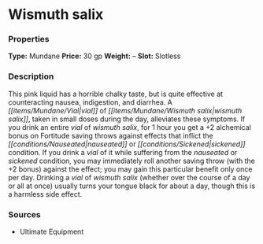 ﻿---
Title: "Wismuth salix"
Type: "Mundane"
Price: "30 gp"
Weight: "–"
Slot: "Slotless"
Description: |
  "This pink liquid has a horrible chalky taste, but is quite effective at counteracting nausea, indigestion, and diarrhea. A vial of wismuth salix, taken in small doses during the day, alleviates these symptoms. If you drink an entire vial of wismuth salix, for 1 hour you get a +2 alchemical bonus on Fortitude saving throws against effects that inflict the nauseated or sickened condition. If you drink a vial of it while suffering from the nauseated or sickened condition, you may immediately roll another saving throw (with the +2 bonus) against the effect; you may gain this particular benefit only once per day. Drinking a vial of wismuth salix (whether over the course of a day or all at once) usually turns your tongue black for about a day, though this is a harmless side effect."
Sources: "['Ultimate Equipment']"
---

# Wismuth salix

### Properties

**Type:** Mundane **Price:** 30 gp **Weight:** – **Slot:** Slotless

### Description

This pink liquid has a horrible chalky taste, but is quite effective at counteracting nausea, indigestion, and diarrhea. A _[[items/Mundane/Vial|vial]]_ of _[[items/Mundane/Wismuth salix|wismuth salix]]_, taken in small doses during the day, alleviates these symptoms. If you drink an entire _vial_ of _wismuth salix_, for 1 hour you get a +2 alchemical bonus on Fortitude saving throws against effects that inflict the _[[conditions/Nauseated|nauseated]]_ or _[[conditions/Sickened|sickened]]_ condition. If you drink a _vial_ of it while suffering from the _nauseated_ or _sickened_ condition, you may immediately roll another saving throw (with the +2 bonus) against the effect; you may gain this particular benefit only once per day. Drinking a _vial_ of _wismuth salix_ (whether over the course of a day or all at once) usually turns your tongue black for about a day, though this is a harmless side effect.

### Sources

* Ultimate Equipment